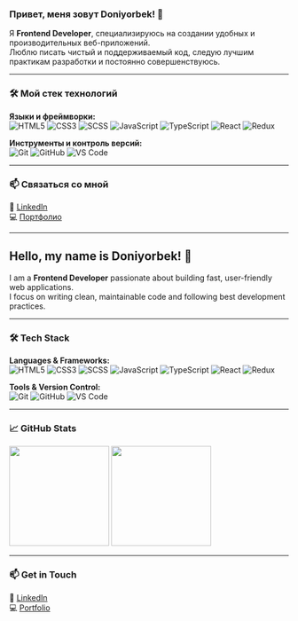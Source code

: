 ### Привет, меня зовут Doniyorbek! 👋  

Я **Frontend Developer**, специализируюсь на создании удобных и производительных веб-приложений.  
Люблю писать чистый и поддерживаемый код, следую лучшим практикам разработки и постоянно совершенствуюсь.  

---

### 🛠️ Мой стек технологий  
**Языки и фреймворки:**  
![HTML5](https://img.shields.io/badge/-HTML5-E34F26?style=flat-square&logo=html5&logoColor=white)
![CSS3](https://img.shields.io/badge/-CSS3-1572B6?style=flat-square&logo=css3)
![SCSS](https://img.shields.io/badge/-SCSS-CC6699?style=flat-square&logo=sass)
![JavaScript](https://img.shields.io/badge/-JavaScript-F7DF1E?style=flat-square&logo=javascript&logoColor=black)
![TypeScript](https://img.shields.io/badge/-TypeScript-007ACC?style=flat-square&logo=typescript)
![React](https://img.shields.io/badge/-React-61DAFB?style=flat-square&logo=react)
![Redux](https://img.shields.io/badge/-Redux-764ABC?style=flat-square&logo=redux)  

**Инструменты и контроль версий:**  
![Git](https://img.shields.io/badge/-Git-F05032?style=flat-square&logo=git&logoColor=white)
![GitHub](https://img.shields.io/badge/-GitHub-181717?style=flat-square&logo=github)
![VS Code](https://img.shields.io/badge/-VS%20Code-007ACC?style=flat-square&logo=visual-studio-code)

---



### 📫 Связаться со мной  
🔗 [LinkedIn](https://linkedin.com/in/ТВОЙ_ЛИНКЕДИН)  
💻 [Портфолио](https://ТВОЙ_САЙТ)  

---

## Hello, my name is Doniyorbek! 👋  

I am a **Frontend Developer** passionate about building fast, user-friendly web applications.  
I focus on writing clean, maintainable code and following best development practices.  

---

### 🛠️ Tech Stack  
**Languages & Frameworks:**  
![HTML5](https://img.shields.io/badge/-HTML5-E34F26?style=flat-square&logo=html5&logoColor=white)
![CSS3](https://img.shields.io/badge/-CSS3-1572B6?style=flat-square&logo=css3)
![SCSS](https://img.shields.io/badge/-SCSS-CC6699?style=flat-square&logo=sass)
![JavaScript](https://img.shields.io/badge/-JavaScript-F7DF1E?style=flat-square&logo=javascript&logoColor=black)
![TypeScript](https://img.shields.io/badge/-TypeScript-007ACC?style=flat-square&logo=typescript)
![React](https://img.shields.io/badge/-React-61DAFB?style=flat-square&logo=react)
![Redux](https://img.shields.io/badge/-Redux-764ABC?style=flat-square&logo=redux)  

**Tools & Version Control:**  
![Git](https://img.shields.io/badge/-Git-F05032?style=flat-square&logo=git&logoColor=white)
![GitHub](https://img.shields.io/badge/-GitHub-181717?style=flat-square&logo=github)
![VS Code](https://img.shields.io/badge/-VS%20Code-007ACC?style=flat-square&logo=visual-studio-code)

---

### 📈 GitHub Stats  
<p align="left">
  <img height="180em" src="https://github-readme-stats.vercel.app/api?username=ТВОЙ_GITHUB_ЮЗЕРНЕЙМ&show_icons=true&theme=react&count_private=true" />
  <img height="180em" src="https://github-readme-streak-stats.herokuapp.com/?user=ТВОЙ_GITHUB_ЮЗЕРНЕЙМ&theme=react" />
</p>

---

### 📫 Get in Touch  
🔗 [LinkedIn](https://linkedin.com/in/ТВОЙ_ЛИНКЕДИН)  
💻 [Portfolio](https://ТВОЙ_САЙТ)  
